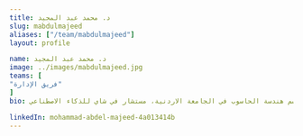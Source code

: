 ```yaml
---
title: د. محمد عبد المجيد
slug: mabdulmajeed
aliases: ["/team/mabdulmajeed"]
layout: profile

name: د. محمد عبد المجيد
image: ../images/mabdulmajeed.jpg
teams: [
"فريق الإدارة"
]
bio: دكتور في قسم هندسة الحاسوب في الجامعة الاردنية، مستشار في شاي للذكاء الاصطناعي

linkedIn: mohammad-abdel-majeed-4a013414b
---
```



